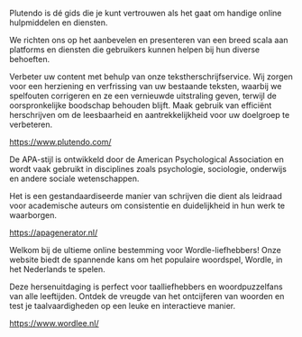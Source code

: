 Plutendo is dé gids die je kunt vertrouwen als het gaat om handige online hulpmiddelen en diensten.

We richten ons op het aanbevelen en presenteren van een breed scala aan platforms en diensten die gebruikers kunnen helpen bij hun diverse behoeften.

Verbeter uw content met behulp van onze tekstherschrijfservice. Wij zorgen voor een herziening en verfrissing van uw bestaande teksten, waarbij we spelfouten corrigeren en ze een vernieuwde uitstraling geven, terwijl de oorspronkelijke boodschap behouden blijft. Maak gebruik van efficiënt herschrijven om de leesbaarheid en aantrekkelijkheid voor uw doelgroep te verbeteren.

https://www.plutendo.com/


De APA-stijl is ontwikkeld door de American Psychological Association en wordt vaak gebruikt in disciplines zoals psychologie, sociologie, onderwijs en andere sociale wetenschappen. 

Het is een gestandaardiseerde manier van schrijven die dient als leidraad voor academische auteurs om consistentie en duidelijkheid in hun werk te waarborgen.

https://apagenerator.nl/


Welkom bij de ultieme online bestemming voor Wordle-liefhebbers! Onze website biedt de spannende kans om het populaire woordspel, Wordle, in het Nederlands te spelen.

Deze hersenuitdaging is perfect voor taalliefhebbers en woordpuzzelfans van alle leeftijden. Ontdek de vreugde van het ontcijferen van woorden en test je taalvaardigheden op een leuke en interactieve manier.

https://www.wordlee.nl/

